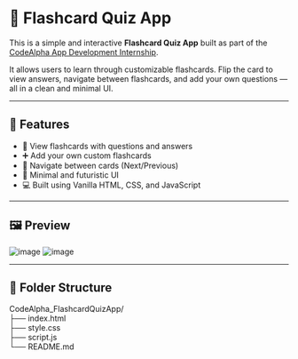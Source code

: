 # 🧠 Flashcard Quiz App

This is a simple and interactive **Flashcard Quiz App** built as part of the [CodeAlpha App Development Internship](https://www.codealpha.tech/).

It allows users to learn through customizable flashcards. Flip the card to view answers, navigate between flashcards, and add your own questions — all in a clean and minimal UI.

---

## 🚀 Features

- 👀 View flashcards with questions and answers
- ➕ Add your own custom flashcards
- 🔁 Navigate between cards (Next/Previous)
- 🧼 Minimal and futuristic UI
- 💻 Built using Vanilla HTML, CSS, and JavaScript

---

## 🖼️ Preview

![image](https://github.com/user-attachments/assets/e02b279d-4f4e-4a26-abed-630f3355cb3f)
![image](https://github.com/user-attachments/assets/76d2b574-0484-4d1c-9742-ba48d95073fd)


---

## 📁 Folder Structure

CodeAlpha_FlashcardQuizApp/<br>
├── index.html<br>
├── style.css<br>
├── script.js<br>
└── README.md
